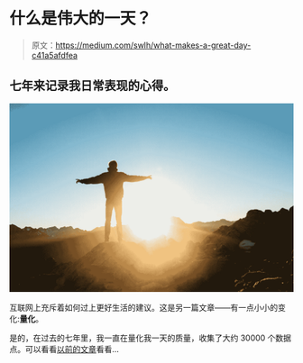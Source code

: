 # 什么是伟大的一天？

> 原文：<https://medium.com/swlh/what-makes-a-great-day-c41a5afdfea>

## 七年来记录我日常表现的心得。

![](img/fe017b24ed48a4378466abdebcef675c.png)

互联网上充斥着如何过上更好生活的建议。这是另一篇文章——有一点小小的变化:**量化**。

是的，在过去的七年里，我一直在量化我一天的质量，收集了大约 30000 个数据点。可以看看[以前的文章](/@schalk.nr14/100-consecutive-fantastic-days-and-where-to-find-them-98eb33acf3c2)看看…